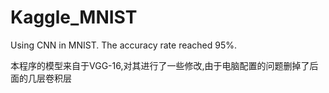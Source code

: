 # Kaggle_MNIST
Using CNN in MNIST. The accuracy rate reached 95%.

本程序的模型来自于VGG-16,对其进行了一些修改,由于电脑配置的问题删掉了后面的几层卷积层
